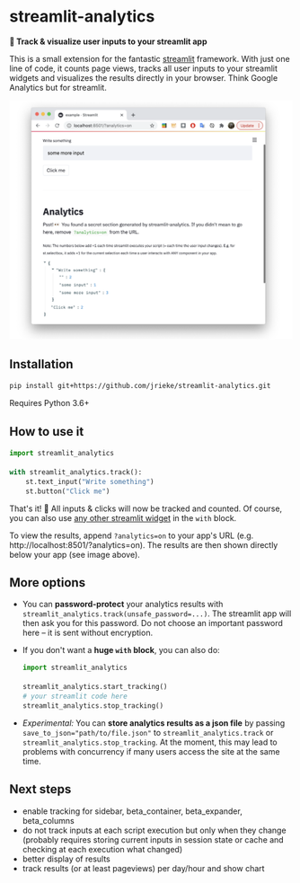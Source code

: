 # streamlit-analytics

**👀 Track & visualize user inputs to your streamlit app**

This is a small extension for the fantastic [streamlit](https://www.streamlit.io/) 
framework. With just one line of code, it counts page views, tracks all user inputs 
to your streamlit widgets and visualizes the results directly in your browser. Think 
Google Analytics but for streamlit.

<p align="center">
    <img src="images/example.png" width=600>
</p>


## Installation

```bash
pip install git+https://github.com/jrieke/streamlit-analytics.git
```

Requires Python 3.6+


## How to use it

```python
import streamlit_analytics

with streamlit_analytics.track():
    st.text_input("Write something")
    st.button("Click me")
```

That's it! 🎈 All inputs & clicks will now be tracked and counted. Of course, you
can also use [any other streamlit widget](https://docs.streamlit.io/en/stable/api.html#add-widgets-to-sidebar) in the `with` block.

To view the results, append `?analytics=on` to your app's URL 
(e.g. http://localhost:8501/?analytics=on). The results are then shown directly below 
your app (see image above).


## More options

- You can **password-protect** your analytics results with 
`streamlit_analytics.track(unsafe_password=...)`. The streamlit app will then ask you 
for this password. Do not choose an important password here – it is sent without 
encryption.
- If you don't want a **huge `with` block**, you can also do:

    ```python
    import streamlit_analytics

    streamlit_analytics.start_tracking()
    # your streamlit code here
    streamlit_analytics.stop_tracking()
    ```

- *Experimental:* You can **store analytics results as a json file** by passing 
`save_to_json="path/to/file.json"` to `streamlit_analytics.track` or 
`streamlit_analytics.stop_tracking`. At the moment, this may lead to problems with 
concurrency if many users access the site at the same time. 


## Next steps

- enable tracking for sidebar, beta_container, beta_expander, beta_columns
- do not track inputs at each script execution but only when they change (probably requires storing current inputs in session state or cache and checking at each execution what changed)
- better display of results
- track results (or at least pageviews) per day/hour and show chart